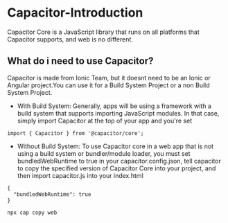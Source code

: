 # Capacitor-Introduction

Capacitor Core is a JavaScript library that runs on all platforms that Capacitor supports, and web is no different.

## What do i need to use Capacitor?
Capacitor is made from Ionic Team, but it doesnt need to be an Ionic or Angular project.You can use it for a Build System Project or a non Build System Project.

- With Build System:
Generally, apps will be using a framework with a build system that supports importing JavaScript modules. In that case, simply import Capacitor at the top of your app and you're set
```
import { Capacitor } from '@capacitor/core';
```

- Without Build System:
To use Capacitor core in a web app that is not using a build system or bundler/module loader, you must set bundledWebRuntime to true in your capacitor.config.json, tell capacitor to copy the specified version of Capacitor Core into your project, and then import capacitor.js into your index.html
```
{
  "bundledWebRuntime": true
}
```
```
npx cap copy web
```
